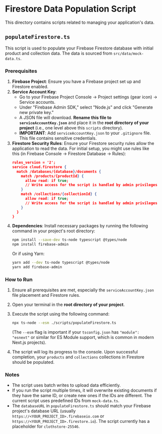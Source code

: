 
# Firestore Data Population Script

This directory contains scripts related to managing your application's data.

## `populateFirestore.ts`

This script is used to populate your Firebase Firestore database with initial product and collection data. The data is sourced from `src/data/mock-data.ts`.

### Prerequisites

1.  **Firebase Project**: Ensure you have a Firebase project set up and Firestore enabled.
2.  **Service Account Key**:
    *   Go to your Firebase Project Console -> Project settings (gear icon) -> Service accounts.
    *   Under "Firebase Admin SDK," select "Node.js" and click "Generate new private key."
    *   A JSON file will download. **Rename this file to `serviceAccountKey.json`** and place it in the **root directory of your project** (i.e., one level above this `scripts` directory).
    *   **IMPORTANT**: Add `serviceAccountKey.json` to your `.gitignore` file. This file contains sensitive credentials.
3.  **Firestore Security Rules**:
    Ensure your Firestore security rules allow the application to read the data. For initial setup, you might use rules like this (in Firebase Console -> Firestore Database -> Rules):
    ```json
    rules_version = '2';
    service cloud.firestore {
      match /databases/{database}/documents {
        match /products/{productId} {
          allow read: if true;
          // Write access for the script is handled by admin privileges
        }
        match /collections/{collectionId} {
          allow read: if true;
          // Write access for the script is handled by admin privileges
        }
      }
    }
    ```
4.  **Dependencies**: Install necessary packages by running the following command in your project's root directory:
    ```bash
    npm install --save-dev ts-node typescript @types/node
    npm install firebase-admin
    ```
    Or if using Yarn:
    ```bash
    yarn add --dev ts-node typescript @types/node
    yarn add firebase-admin
    ```

### How to Run

1.  Ensure all prerequisites are met, especially the `serviceAccountKey.json` file placement and Firestore rules.
2.  Open your terminal in the **root directory of your project**.
3.  Execute the script using the following command:

    ```bash
    npx ts-node --esm ./scripts/populateFirestore.ts
    ```

    (The `--esm` flag is important if your `tsconfig.json` has `"module": "esnext"` or similar for ES Module support, which is common in modern Next.js projects).

4.  The script will log its progress to the console. Upon successful completion, your `products` and `collections` collections in Firestore should be populated.

### Notes

*   The script uses batch writes to upload data efficiently.
*   If you run the script multiple times, it will overwrite existing documents if they have the same ID, or create new ones if the IDs are different. The current script uses predefined IDs from `mock-data.ts`.
*   The `databaseURL` in `populateFirestore.ts` should match your Firebase project's database URL (usually `https://<YOUR_PROJECT_ID>.firebaseio.com` or `https://<YOUR_PROJECT_ID>.firestore.io`). The script currently has a placeholder for `clothstore-25546`.
